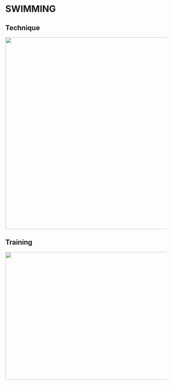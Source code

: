 # SWIMMING
## Technique
<img src="http://cen.acs.org/content/dam/cen/94/31/09431-cover-openercxd.jpg" width="600" height="600">

## Training
<img src="https://pixnio.com/free-images/2017/05/15/2017-05-15-17-36-28.jpg" width="600" height="400">
